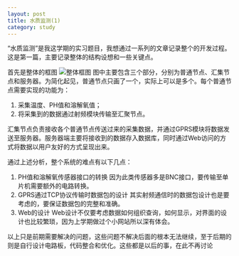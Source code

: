 ```yaml
---
layout: post
title: 水质监测(1)
category: study
---
```


“水质监测”是我这学期的实习题目，我想通过一系列的文章记录整个的开发过程。这是第一篇，主要记录整体的结构设想和一些关键点。

首先是整体的框图
![整体框图]({{site.baseurl}}/images/m1.png)
图中主要包含三个部分，分别为普通节点、汇集节点和服务器。为简化起见，普通节点只画了一个，实际上可以是多个。每个普通节点需要实现的功能为：
1. 采集温度、PH值和溶解氧值；
2. 将采集到的数据通过射频模块传输至汇聚节点。

汇集节点负责接收各个普通节点传送过来的采集数据，并通过GPRS模块将数据发送至服务器。服务器端主要将接收到的数据存入数据库，同时通过Web访问的方式将数据以用户友好的方式呈现出来。

通过上述分析，整个系统的难点有以下几点：
1.  PH值和溶解氧传感器接口的转换
    因为此类传感器多是BNC接口，要传输至单片机需要额外的电路转换。
2.  GPRS通过TCP协议传输时数据包的设计
    其实射频通信时的数据包设计也是要考虑的，要保证数据包的完整和准确。
3.  Web的设计
    Web设计不仅要考虑数据如何组织查询，如何显示，对界面的设计也比较繁琐，因为上学期做过个小网站所以深有体会。

以上只是前期需要解决的问题，这些问题不解决后面的根本无法继续，至于后期的则是自行设计电路板，代码整合和优化。这些都是以后的事，在此不再讨论

